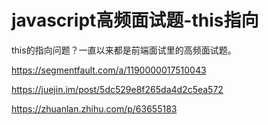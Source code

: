 # javascript高频面试题-this指向

this的指向问题？一直以来都是前端面试里的高频面试题。


https://segmentfault.com/a/1190000017510043


https://juejin.im/post/5dc529e8f265da4d2c5ea572


https://zhuanlan.zhihu.com/p/63655183